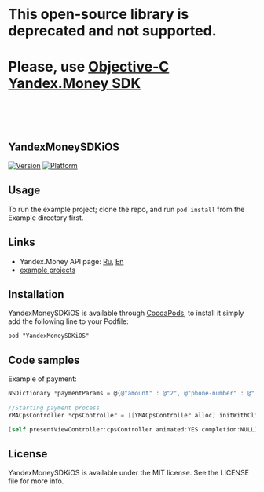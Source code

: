 <br>

# This open-source library is deprecated and not supported.

# Please, use [Objective-C Yandex.Money SDK](https://github.com/yandex-money/yandex-money-sdk-objc)

<br>
<br>
<br>

## YandexMoneySDKiOS

[![Version](http://cocoapod-badges.herokuapp.com/v/YandexMoneySDKiOS/badge.png)](http://api.yandex.ru/money/)
[![Platform](http://cocoapod-badges.herokuapp.com/p/YandexMoneySDKiOS/badge.png)](http://api.yandex.ru/money/)

## Usage

To run the example project; clone the repo, and run `pod install` from the Example directory first.

## Links

* Yandex.Money API page: [Ru](http://api.yandex.ru/money/), [En](http://api.yandex.com/money/)
* [example projects](https://github.com/yandex-money/yandex-money-sdk-ios/tree/master/Example)

## Installation

YandexMoneySDKiOS is available through [CocoaPods](http://cocoapods.org), to install
it simply add the following line to your Podfile:

    pod "YandexMoneySDKiOS"

## Code samples

Example of payment:

```Objective-C
NSDictionary *paymentParams = @{@"amount" : @"2", @"phone-number" : @"79088888888"};
    
//Starting payment process
YMACpsController *cpsController = [[YMACpsController alloc] initWithClientId:kClientId patternId:@"phone-topup" andPaymentParams:paymentParams];

[self presentViewController:cpsController animated:YES completion:NULL];
```

## License

YandexMoneySDKiOS is available under the MIT license. See the LICENSE file for more info.

